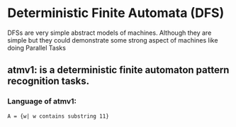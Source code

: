 # Deterministic Finite Automata (DFS)
DFSs are very simple abstract models of machines. Although they are simple but they could demonstrate some strong aspect of machines like doing Parallel Tasks
## atmv1: is a deterministic finite automaton pattern recognition tasks.

### Language of atmv1:
`A = {w| w contains substring 11}` 
